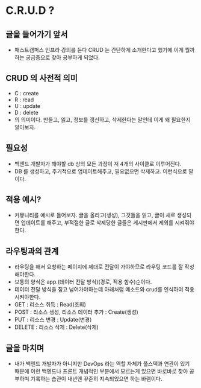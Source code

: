 # C.R.U.D ?
## 글을 들어가기 앞서
- 패스트캠퍼스 인프라 강의를 듣다 CRUD 는 간단하게 소개한다고 했기에 이게 뭘까하는 궁금증으로 찾아 공부하게 되었다.

## CRUD 의 사전적 의미
- C : create
- R : read
- U : update
- D : delete 
- 의 의미이다. 만들고, 읽고, 정보를 갱신하고, 삭제한다는 말인데 이게 왜 필요한지 알아보자.

## 필요성
- 백엔드 개발자가 해야할 db 상의 모든 과정이 저 4개의 사이클로 이루어진다.
- DB 를 생성하고, 주기적으로 업데이트해주고, 필요없으면 삭제하고. 이런식으로 말이다.

## 적용 예시?
- 커뮤니티를 예시로 들어보자. 글을 올리고(생성), 그것들을 읽고, 글이 새로 생성되면 업데이트를 해주고, 부적절한 글로 삭제당한 글들은 게시판에서 제외를 시켜줘야한다.

## 라우팅과의 관계
- 라우팅을 해서 요청하는 페이지에 제대로 전달이 가야하므로 라우팅 코드를 잘 작성해야한다.
- 보통의 양식은 app.(데이터 전달 방식)(경로, 적용 함수)순이다.
- 데이터 전달 방식을 짚고 넘어가야하는데 아래처럼 메소드와 crud를 인식하여 적용시켜야한다.
- GET : 리소스 취득 : Read(조회)
- POST : 리소스 생성, 리소스 데이터 추가 : Create(생성)
- PUT : 리소스 변경 : Update(변경)
- DELETE : 리소스 삭제 : Delete(삭제)

## 글을 마치며
- 내가 백엔드 개발자가 아니지만 DevOps 라는 역할 자체가 풀스택과 연관이 있기 때문에 이런 백엔드나 프론트 개념적인 부분에서 모르는게 있으면 바로바로 찾아 공부하며 기록하는 습관이 내년엔 꾸준히 지속되었으면 하는 바램이다.
